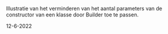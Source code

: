 Illustratie van het verminderen van het aantal parameters van 
de constructor van een klasse door Builder toe te passen.

12-6-2022